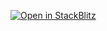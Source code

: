 [![Open in StackBlitz](https://developer.stackblitz.com/img/open_in_stackblitz.svg)](https://stackblitz.com/github/dictybase-playground/image-component-demo)
